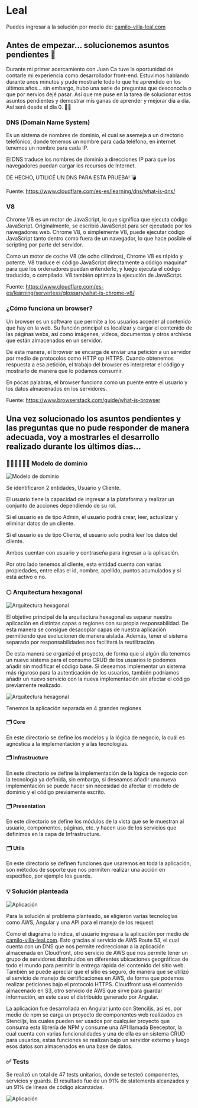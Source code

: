 # Leal

Puedes ingresar a la solución por medio de: [camilo-villa-leal.com](www.camilo-villa-leal.com)

## Antes de empezar... solucionemos asuntos pendientes 🚀

Durante mi primer acercamiento con Juan Ca tuve la oportunidad de contarle mi experiencia como desarrollador front-end. Estuvimos hablando durante unos minutos y pude mostrarle todo lo que he aprendido en los últimos años... sin embargo, hubo una serie de preguntas que desconocía o que por nervios dejé pasar. Así que me puse en la tarea de solucionar estos asuntos pendientes y demostrar mis ganas de aprender y mejorar día a día. Así será desde el día 0. 🤝🏼

### DNS (Domain Name System)

Es un sistema de nombres de dominio, el cual se asemeja a un directorio telefónico, donde tenemos un nombre para cada teléfono, en internet tenemos un nombre para cada IP.

El DNS traduce los nombres de dominio a direcciones IP para que los navegadores puedan cargar los recursos de Internet.

DE HECHO, UTILICÉ UN DNS PARA ESTA PRUEBA! 💣

Fuente: https://www.cloudflare.com/es-es/learning/dns/what-is-dns/

### V8

Chrome V8 es un motor de JavaScript, lo que significa que ejecuta código JavaScript. Originalmente, se escribió JavaScript para ser ejecutado por los navegadores web. Chrome V8, o simplemente V8, puede ejecutar código JavaScript tanto dentro como fuera de un navegador, lo que hace posible el scripting por parte del servidor.

Como un motor de coche V8 (de ocho cilindros), Chrome V8 es rápido y potente. V8 traduce el código JavaScript directamente a código máquina\* para que los ordenadores puedan entenderlo, y luego ejecuta el código traducido, o compilado. V8 también optimiza la ejecución de JavaScript.

Fuente: https://www.cloudflare.com/es-es/learning/serverless/glossary/what-is-chrome-v8/

### ¿Cómo funciona un browser?

Un browser es un software que permite a los usuarios acceder al contenido que hay en la web. Su función principal es localizar y cargar el contenido de las páginas webs, así como imágenes, vídeos, documentos y otros archivos que están almacenados en un servidor.

De esta manera, el browser se encarga de enviar una petición a un servidor por medio de protocolos como HTTP op HTTPS. Cuando obtenemos respuesta a esa petición, el trabajo del browser es interpretar el código y mostrarlo de manera que lo podamos consumir.

En pocas palabras, el browser funciona como un puente entre el usuario y los datos almacenados en los servidores.

Fuente: https://www.browserstack.com/guide/what-is-browser

## Una vez solucionado los asuntos pendientes y las preguntas que no pude responder de manera adecuada, voy a mostrarles el desarrollo realizado durante los últimos días...

### 🧍🏻‍♀️🧍🏻‍♂️ Modelo de dominio

![Modelo de dominio](./src/assets/images/domainModel.png)

Se identificaron 2 entidades, Usuario y Cliente.

El usuario tiene la capacidad de ingresar a la plataforma y realizar un conjunto de acciones dependiendo de su rol.

Si el usuario es de tipo Admin, el usuario podrá crear, leer, actualizar y eliminar datos de un cliente.

Si el usuario es de tipo Cliente, el usuario solo podrá leer los datos del cliente.

Ambos cuentan con usuario y contraseña para ingresar a la aplicación.

Por otro lado tenemos al cliente, esta entidad cuenta con varias propiedades, entre ellas el id, nombre, apellido, puntos acumulados y si está activo o no.

### ⬡ Arquitectura hexagonal

![Arquitectura hexagonal](./src/assets/images/hexagonalArchitecture.png)

El objetivo principal de la arquitectura hexagonal es separar nuestra aplicación en distintas capas o regiones con su propia responsabilidad. De esta manera se consigue desacoplar capas de nuestra aplicación permitiendo que evolucionen de manera aislada. Además, tener el sistema separado por responsabilidades nos facilitará la reutilización.

De esta manera se organizó el proyecto, de forma que si algún día tenemos un nuevo sistema para el consumo CRUD de los usuarios lo podemos añadir sin modificar el código base. Si deseamos implementar un sistema más riguroso para la autenticación de los usuarios, también podríamos añadir un nuevo servicio con la nueva implementación sin afectar el código previamente realizado.

![Arquitectura hexagonal](./src/assets/images/folderStructure.png)

Tenemos la aplicación separada en 4 grandes regiones

#### 🗂️ Core

En este directorio se define los modelos y la lógica de negocio, la cuál es agnóstica a la implementación y a las tecnologías.

#### 🗂️ Infrastructure

En este directorio se define la implementación de la lógica de negocio con la tecnología ya definida, sin embargo, si deseamos añadir una nueva implementación se puede hacer sin necesidad de afectar el modelo de dominio y el código previamente escrito.

#### 🗂️ Presentation

En este directorio se define los módulos de la vista que se le muestran al usuario, componentes, páginas, etc. y hacen uso de los servicios que definimos en la capa de Infrastructure.

#### 🗂️ Utils

En este directorio se definen funciones que usaremos en toda la aplicación, son métodos de soporte que nos permiten realizar una acción en específico, por ejemplo los guards.

### 💡 Solución planteada

![Aplicación](./src/assets/images/app.png)

Para la solución al problema planteado, se eligieron varias tecnologías como AWS, Angular y una API para el manejo de los request.

Como el diagrama lo indica, el usuario ingresa a la aplicación por medio de [camilo-villa-leal.com](www.camilo-villa-leal.com). Esto gracias al servicio de AWS Route 53, el cual cuenta con un DNS que nos permite redireccionar a la aplicación almacenada en Cloudfront, otro servicio de AWS que nos permite tener un grupo de servidores distribuidos en diferentes ubicaciones geográficas de todo el mundo para permitir la entrega rápida del contenido del sitio web. También se puede apreciar que el sitio es seguro, de manera que se utilizó el servicio de manejo de certificaciones en AWS, de forma que podemos realizar peticiones bajo el protocolo HTTPS. Cloudfront usa el contenido almacenado en S3, otro servicio de AWS que sirve para guardar información, en este caso el distribuido generado por Angular.

La aplicación fue desarrollada en Angular junto con Stenciljs, así es, por medio de npm se carga un proyecto de componentes web realizados en Stenciljs, los cuales pueden ser usados por cualquier proyecto que consuma esta librería de NPM y consume una API llamada Beeceptor, la cual cuenta con varias funcionalidades y una de ella es un sistema CRUD para usuarios, estas funciones se realizan bajo un servidor externo y luego esos datos son almacenados en una base de datos.

### ✅ Tests

Se realizó un total de 47 tests unitarios, donde se testeó componentes, servicios y guards. El resultado fue de un 91% de statements alcanzados y un 91% de líneas de código alcanzadas.

![Aplicación](./src/assets/images/tests.png)

